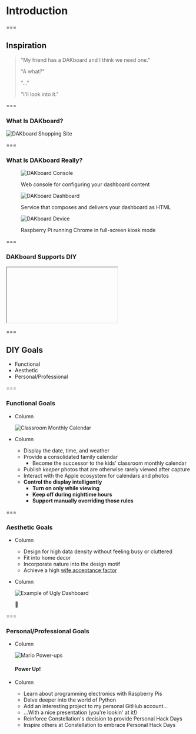 <!-- .slide: id="introduction-introduction" -->
# Introduction

===
<!-- .slide: id="introduction-inspiration" -->
## Inspiration

<style>
    @import url('https://fonts.googleapis.com/css?family=Indie+Flower&display=swap');

    #introduction-inspiration blockquote {
        font-size: larger;
        font-style: normal;
        padding: 40px;
        width: 50%;
    }

    #introduction-inspiration blockquote .wife {
        color: pink;
        text-align: left;
        font-family: 'Indie Flower', cursive;
        font-size: 110%;
    }
    #introduction-inspiration blockquote .wife::before {
        content: 'Wife:';
        display: inline-block;
        margin-right: 0.5em;
    }

    #introduction-inspiration blockquote .me {
        color: lightblue;
        font-family: monospace;
        text-align: right;
    }
    #introduction-inspiration blockquote .me::before {
        content: 'Me:';
        display: inline-block;
        margin-right: 0.5em;
    }
</style>

> "My friend has a DAKboard and I think we need one." <!-- .element: class="wife" -->
>
> "A what?" <!-- .element: class="me" -->
>
> "..." <!-- .element: class="wife" -->
>
> "I'll look into it." <!-- .element: class="me" -->

===
<!-- .slide: id="introduction-dakboard" -->
### What Is DAKboard?

![DAKboard Shopping Site](slides/introduction/dakboard-shop.png)

===
<!-- markdownlint-disable no-trailing-punctuation -->
### What Is DAKboard Really?
<!-- markdownlint-enable no-trailing-punctuation -->

<div class="figures equisized">
    <figure class="fragment">
        <p>
            <img alt="DAKboard Console" src="slides/introduction/dakboard-console.png" />
        </p>
        <figcaption>Web console for configuring your dashboard content</figcaption>
    </figure>
    <figure class="fragment">
        <p>
            <img alt="DAKboard Dashboard" src="slides/introduction/dakboard-dashboard.jpg" />
        </p>
        <figcaption>Service that composes and delivers your dashboard as HTML</figcaption>
    </figure>
    <figure class="fragment">
        <p>
            <img alt="DAKboard Device" src="slides/introduction/dakboard-device.jpg" />
        </p>
        <figcaption>Raspberry Pi running Chrome in full-screen kiosk mode</figcaption>
    </figure>
</div>

===
### DAKboard Supports DIY

<iframe class="stretch" data-src="https://blog.dakboard.com/diy-wall-display/"></iframe>

===
<!-- .slide: id="introduction-goals" -->
## DIY Goals

- Functional
- Aesthetic
- Personal/Professional

===
<!-- .slide: class="columns layout" -->
### Functional Goals

- Column

    ![Classroom Monthly Calendar](slides/introduction/classroom-monthly-calendar.jpg)

- Column

    - Display the date, time, and weather
    - Provide a consolidated family calendar
        - Become the successor to the kids' classroom monthly calendar
    - Publish *keeper* photos that are otherwise rarely viewed after capture
    - Interact with the Apple ecosystem for calendars and photos
    - **Control the display intelligently**
        - **Turn on only while viewing**
        - **Keep off during nighttime hours**
        - **Support manually overriding those rules**

===
<!-- .slide: class="columns layout" id="introduction-aesthetic-goals" -->
### Aesthetic Goals

<style>
 #no-sign {
    font-size: 500px;
    margin-top: -525px;
    position: relative;
    top: -100px;
}
</style>

- Column

    - Design for high data density without feeling busy or cluttered
    - Fit into home decor
    - Incorporate nature into the design motif
    - Achieve a high [wife acceptance factor](https://en.wikipedia.org/wiki/Wife_acceptance_factor)

- Column

    ![Example of Ugly Dashboard](slides/introduction/ugly-dashboard.png)

    🚫<!-- .element: class="fragment fade-in" id="no-sign" -->

===
<!-- .slide: class="columns layout" -->
### Personal/Professional Goals

- Column

    ![Mario Power-ups](slides/introduction/power-ups.png)

    <!-- markdownlint-disable heading-start-left no-trailing-punctuation -->
    #### Power Up!
    <!-- markdownlint-enable heading-start-left no-trailing-punctuation -->

- Column

    - Learn about programming electronics with Raspberry Pis
    - Delve deeper into the world of Python
    - Add an interesting project to my personal GitHub account...
    - ...With a nice presentation (you're lookin' at it!)
    - Reinforce Constellation's decision to provide Personal Hack Days
    - Inspire others at Constellation to embrace Personal Hack Days
